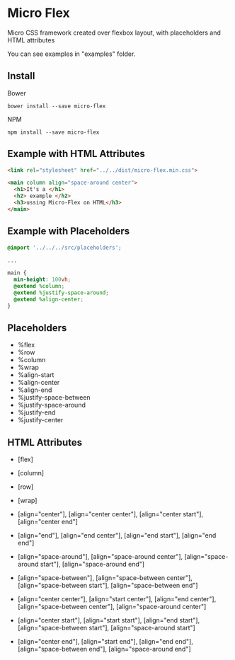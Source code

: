 # Micro Flex

Micro CSS framework created over flexbox layout, with placeholders and HTML attributes

You can see examples in "examples" folder.

## Install

Bower
```
bower install --save micro-flex
```
NPM
```
npm install --save micro-flex
```

## Example with HTML Attributes

```html
<link rel="stylesheet" href="../../dist/micro-flex.min.css">

<main column align="space-around center">
  <h1>It's a </h1>
  <h2> example </h2>
  <h3>ussing Micro-Flex on HTML</h3>
</main>
```
## Example with Placeholders

```scss
@import '../../../src/placeholders';

...

main {
  min-height: 100vh;
  @extend %column;
  @extend %justify-space-around;
  @extend %align-center;
}
```

## Placeholders

  - %flex
  - %row
  - %column
  - %wrap
  - %align-start
  - %align-center
  - %align-end
  - %justify-space-between
  - %justify-space-around
  - %justify-end
  - %justify-center

## HTML Attributes

  - [flex]

  - [column]

  - [row]

  - [wrap]

  - [align="center"], [align="center center"], [align="center start"], [align="center end"]

  - [align="end"], [align="end center"], [align="end start"], [align="end end"]

  - [align="space-around"], [align="space-around center"], [align="space-around start"], [align="space-around end"]

  - [align="space-between"], [align="space-between center"], [align="space-between start"], [align="space-between end"]

  - [align="center center"], [align="start center"], [align="end center"], [align="space-between center"], [align="space-around center"]

  - [align="center start"], [align="start start"], [align="end start"], [align="space-between start"], [align="space-around start"]

  - [align="center end"], [align="start end"], [align="end end"], [align="space-between end"], [align="space-around end"]
